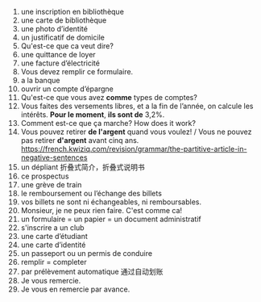 1. une inscription en bibliothèque
2. une carte de bibliothèque
3. une photo d’identité
4. un justificatif de domicile
5. Qu'est-ce que ca veut dire? 
6. une quittance de loyer
7. une facture d’électricité
8. Vous devez remplir ce formulaire. 
9. a la banque
10. ouvrir un compte d’épargne
11. Qu'est-ce que vous avez **comme** types de comptes? 
12. Vous faites des versements libres, et a la fin de l’année, on calcule les intérêts. **Pour le moment**, **ils sont de** 3,2%. 
13. Comment est-ce que ça marche? How does it work? 
14. Vous pouvez retirer **de l'argent** quand vous voulez! / Vous ne pouvez pas retirer **d'argent** avant cinq ans. 
https://french.kwiziq.com/revision/grammar/the-partitive-article-in-negative-sentences  
15. un dépliant 折叠式简介，折叠式说明书
16. ce prospectus
17. une grève de train
18. le remboursement ou l’échange des billets
19. vos billets ne sont ni échangeables, ni remboursables. 
20. Monsieur, je ne peux rien faire. C'est comme ca!
21. un formulaire = un papier = un document administratif
22. s'inscrire a un club
23. une carte d’étudiant
24. une carte d’identité
25. un passeport ou un permis de conduire
26. remplir = completer
27. par prélèvement automatique 通过自动划账
28. Je vous remercie. 
29. Je vous en remercie par avance. 
